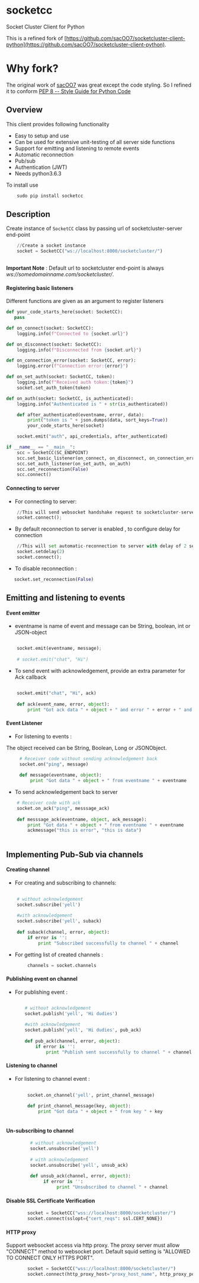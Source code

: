 # socketcc
Socket Cluster Client for Python

This is a refined fork of [https://github.com/sacOO7/socketcluster-client-python](https://github.com/sacOO7/socketcluster-client-python).

# Why fork?
The original work of [sacOO7](https://github.com/sacOO7/socketcluster-client-python) was great except the code styling.
So I refined it to conform [PEP 8 -- Style Guide for Python Code](https://www.python.org/dev/peps/pep-0008/ "Style Guide for Python Code")

    
Overview
--------
This client provides following functionality

- Easy to setup and use
- Can be used for extensive unit-testing of all server side functions
- Support for emitting and listening to remote events
- Automatic reconnection
- Pub/sub
- Authentication (JWT)
- Needs python3.6.3

To install use
```python
    sudo pip install socketcc
```

Description
-----------
Create instance of `SocketCC` class by passing url of socketcluster-server end-point 

```python
    //Create a socket instance
    socket = SocketCC("ws://localhost:8000/socketcluster/") 
    
```
**Important Note** : Default url to socketcluster end-point is always *ws://somedomainname.com/socketcluster/*.

#### Registering basic listeners
 
Different functions are given as an argument to register listeners

```python
def your_code_starts_here(socket: SocketCC):
   pass

def on_connect(socket: SocketCC):
    logging.info(f"Connected to {socket.url}")

def on_disconnect(socket: SocketCC):
    logging.info(f"Disconnected from {socket.url}")

def on_connection_error(socket: SocketCC, error):
    logging.error(f"Connection error:{error}")

def on_set_auth(socket: SocketCC, token):
    logging.info(f"Received auth token:{token}")
    socket.set_auth_token(token)

def on_auth(socket: SocketCC, is_authenticated):
    logging.info("Authenticated is " + str(is_authenticated))

    def after_authenticated(eventname, error, data):
        print("token is " + json.dumps(data, sort_keys=True))
        your_code_starts_here(socket)

    socket.emit("auth", api_credentials, after_authenticated)

if __name__ == "__main__":
    scc = SocketCC(SC_ENDPOINT)
    scc.set_basic_listener(on_connect, on_disconnect, on_connection_error)
    scc.set_auth_listener(on_set_auth, on_auth)
    scc.set_reconnection(False)
    scc.connect()
```

#### Connecting to server

- For connecting to server:

```python
    //This will send websocket handshake request to socketcluster-server
    socket.connect();
```

- By default reconnection to server is enabled , to configure delay for connection

```python
    //This will set automatic-reconnection to server with delay of 2 seconds and repeating it for infinitely
    socket.setdelay(2)
    socket.connect();
```

- To disable reconnection :

```python
   socket.set_reconnection(False)
```

Emitting and listening to events
--------------------------------
#### Event emitter

- eventname is name of event and message can be String, boolean, int or JSON-object

```python

    socket.emit(eventname, message);
        
    # socket.emit("chat", "Hi")
```

- To send event with acknowledgement, provide an extra parameter for Ack callback

```python

    socket.emit("chat", "Hi", ack)  
        
    def ack(event_name, error, object):
        print "Got ack data " + object + " and error " + error + " and event_name is " + eventname
```

#### Event Listener

- For listening to events :

The object received can be String, Boolean, Long or JSONObject.

```python
     # Receiver code without sending acknowledgement back
     socket.on("ping", message)
     
     def message(eventname, object):
         print "Got data " + object + " from eventname " + eventname
```

- To send acknowledgement back to server

```python
    # Receiver code with ack
    socket.on_ack("ping", messsage_ack)
    
    def messsage_ack(eventname, object, ack_message):
        print "Got data " + object + " from eventname " + eventname
        ackmessage("this is error", "this is data")
        
```

Implementing Pub-Sub via channels
---------------------------------

#### Creating channel

- For creating and subscribing to channels:

```python
    
    # without acknowledgement
    socket.subscribe('yell')
    
    #with acknowledgement
    socket.subscribe('yell', suback)
    
    def suback(channel, error, object):
        if error is '':
            print "Subscribed successfully to channel " + channel
```

- For getting list of created channels :
 
```python
        channels = socket.channels

``` 


#### Publishing event on channel

- For publishing event :

```python

       # without acknowledgement
       socket.publish('yell', 'Hi dudies')
       
       #with acknowledgement
       socket.publish('yell', 'Hi dudies', pub_ack)
       
       def pub_ack(channel, error, object):
           if error is '':
               print "Publish sent successfully to channel " + channel
``` 
 
#### Listening to channel

- For listening to channel event :

```python
        
        socket.on_channel('yell', print_channel_message)
    
        def print_channel_message(key, object):
            print "Got data " + object + " from key " + key
    
``` 
     
#### Un-subscribing to channel

```python
         # without acknowledgement
         socket.unsubscribe('yell')
         
         # with acknowledgement
         socket.unsubscribe('yell', unsub_ack) 
         
         def unsub_ack(channel, error, object):
              if error is '':
                   print "Unsubscribed to channel " + channel 
```
      
#### Disable SSL Certificate Verification

```python
        socket = SocketCC("wss://localhost:8000/socketcluster/")
        socket.connect(sslopt={"cert_reqs": ssl.CERT_NONE})
```

#### HTTP proxy

Support websocket access via http proxy. The proxy server must allow "CONNECT" method to websocket port. Default squid setting is "ALLOWED TO CONNECT ONLY HTTPS PORT".

```python
        socket = SocketCC("wss://localhost:8000/socketcluster/")
        socket.connect(http_proxy_host="proxy_host_name", http_proxy_port=3128)
```
